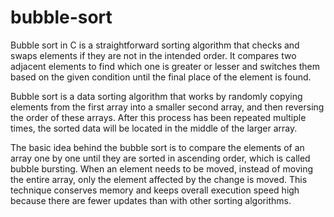 # bubble-sort

Bubble sort in C is a straightforward sorting algorithm that checks and swaps elements if they are not in the intended order. 
It compares two adjacent elements to find which one is greater or lesser and switches them based on the given condition until the final place of the element is found.

Bubble sort is a data sorting algorithm that works by randomly copying elements from the first array into a smaller second array, and then reversing the order of these arrays. 
After this process has been repeated multiple times, the sorted data will be located in the middle of the larger array. 

The basic idea behind the bubble sort is to compare the elements of an array one by one until they are sorted in ascending order, which is called bubble bursting. 
When an element needs to be moved, instead of moving the entire array, only the element affected by the change is moved. 
This technique conserves memory and keeps overall execution speed high because there are fewer updates than with other sorting algorithms.
